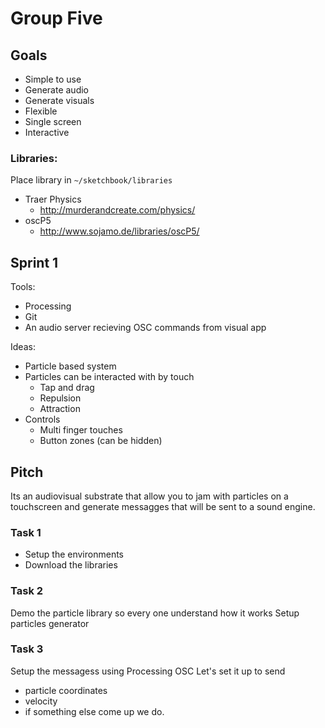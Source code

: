 # Group Five

## Goals

* Simple to use
* Generate audio
* Generate visuals
* Flexible
* Single screen
* Interactive

### Libraries:

Place library in `~/sketchbook/libraries`

* Traer Physics 
  * http://murderandcreate.com/physics/
* oscP5
  * http://www.sojamo.de/libraries/oscP5/

## Sprint 1

Tools:

* Processing
* Git 
* An audio server recieving OSC commands from visual app

Ideas:

* Particle based system
* Particles can be interacted with by touch
  * Tap and drag
  * Repulsion
  * Attraction
* Controls
  * Multi finger touches
  * Button zones (can be hidden)


## Pitch

Its an audiovisual substrate that allow you to jam with particles on a
touchscreen and generate messagges that will be sent to a sound engine.

### Task 1

* Setup the environments 
* Download the libraries

### Task 2

Demo the particle library so every one understand how it works
Setup particles generator

### Task 3

Setup the messagess using Processing OSC 
Let's set it up to send 

* particle coordinates
* velocity
* if something else come up we do.

